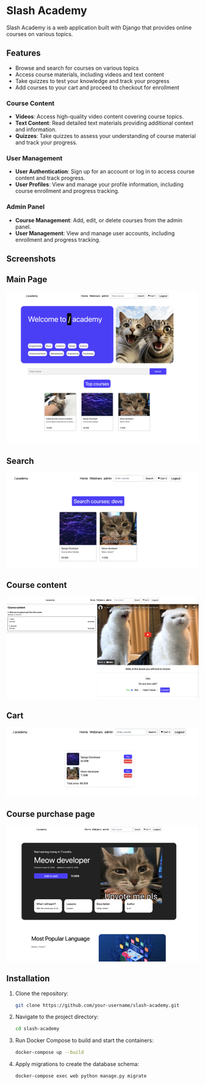 # Slash Academy

Slash Academy is a web application built with Django that provides online courses on various topics.

## Features

- Browse and search for courses on various topics
- Access course materials, including videos and text content
- Take quizzes to test your knowledge and track your progress
- Add courses to your cart and proceed to checkout for enrollment

### Course Content

- **Videos**: Access high-quality video content covering course topics.
- **Text Content**: Read detailed text materials providing additional context and information.
- **Quizzes**: Take quizzes to assess your understanding of course material and track your progress.

### User Management

- **User Authentication**: Sign up for an account or log in to access course content and track progress.
- **User Profiles**: View and manage your profile information, including course enrollment and progress tracking.

### Admin Panel

- **Course Management**: Add, edit, or delete courses from the admin panel.
- **User Management**: View and manage user accounts, including enrollment and progress tracking.

## Screenshots

## Main Page
![Main Page](/for_readme/main_page.png)

## Search
![Search Courses](/for_readme/search_courses.png)

## Course content
![Course Content](/for_readme/Quizzes.png)

## Cart
![Cart](/for_readme/cart.png)

## Course purchase page
![CoursePurchase](/for_readme/course_page_buy.png)


## Installation

1. Clone the repository:

   ```bash
   git clone https://github.com/your-username/slash-academy.git
   
2. Navigate to the project directory:

   ```bash
   cd slash-academy

3. Run Docker Compose to build and start the containers:

   ```bash
   docker-compose up --build
   
4. Apply migrations to create the database schema:

   ```bash
   docker-compose exec web python manage.py migrate
